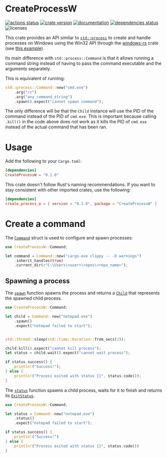 # CreateProcessW

[![actions status][actions-badge]][actions-url]
[![crate version][crates-version-badge]][crates-url]
[![documentation][docs-badge]][docs-url]
[![dependencies status][deps-badge]][deps-url]
![licenses][licenses-badge]

[actions-badge]: https://github.com/yozhgoor/CreateProcessW/workflows/main/badge.svg
[actions-url]: https://github.com/yozhgoor/CreateProcessW/actions
[crates-version-badge]: https://img.shields.io/crates/v/CreateProcessW
[crates-url]: https://crates.io/crates/CreateProcessW
[docs-badge]: https://docs.rs/CreateProcessW/badge.svg
[docs-url]: https://docs.rs/CreateProcessW
[deps-badge]: https://deps.rs/crate/CreateProcessW/0.1.3/status.svg
[deps-url]: https://deps.rs/crate/CreateProcessW
[licenses-badge]: https://img.shields.io/crates/l/CreateProcessW

<!-- cargo-rdme start -->

This crate provides an API similar to [`std::process`](https://doc.rust-lang.org/stable/std/process/) to create
and handle processes on Windows using the Win32 API through the
[windows-rs][windows-rs] crate (see [this example][create-processes-example]).

Its main difference with `std::process::Command` is that it allows running
a command string instead of having to pass the command executable and the
arguments separately.

This is equivalent of running:

```rust
std::process::Command::new("cmd.exe")
    .arg("/c")
    .arg("any_command_string")
    .spawn().expect("cannot spawn command");
```

The only difference will be that the `Child` instance will use the PID of
the command instead of the PID of `cmd.exe`. This is important because
calling `.kill()` in the code above does not work as it kills the PID
of `cmd.exe` instead of the actual command that has been ran.

# Usage

Add the following to your `Cargo.toml`:

```toml
[dependencies]
CreateProcessW = "0.1.0"
```

This crate doesn't follow Rust's naming recommendations. If you want to stay
consistent with other imported crates, use the following:

```toml
[dependencies]
create_process_w = { version = "0.1.0", package = "CreateProcessW" }
```

# Create a command

The [`Command`](https://docs.rs/CreateProcessW/latest/CreateProcessW/struct.Command.html) struct is used to configure and spawn processes:

```rust
use CreateProcessW::Command;

let command = Command::new("cargo.exe clippy -- -D warnings")
    .inherit_handles(true)
    .current_dir(r"C:\Users\<user>\repos\<repo_name>");
```

## Spawning a process

The [`spawn`](https://docs.rs/CreateProcessW/latest/CreateProcessW/struct.Command.html) function spawns the process and returns a
[`Child`](https://docs.rs/CreateProcessW/latest/CreateProcessW/struct.Child.html) that represents the spawned child process.

```rust
use CreateProcessW::Command;

let child = Command::new("notepad.exe")
    .spawn()
    .expect("notepad failed to start");


std::thread::sleep(std::time::Duration::from_secs(2));

child.kill().expect("cannot kill process");
let status = child.wait().expect("cannot wait process");

if status.success() {
    println!("Success!");
} else {
    println!("Process exited with status {}", status.code());
}
```

The [`status`](https://docs.rs/CreateProcessW/latest/CreateProcessW/struct.Command.html) function spawns a child process, waits for
it to finish and returns its [`ExitStatus`](https://docs.rs/CreateProcessW/latest/CreateProcessW/struct.ExitStatus.html).

```rust
use CreateProcessW::Command;

let status = Command::new("notepad.exe")
    .status()
    .expect("notepad failed to start");

if status.success() {
    println!("Success!")
} else {
    println!("Process exited with status {}", status.code())
}
```

[windows-rs]: https://github.com/microsoft/windows-rs
[create-processes-example]: https://docs.microsoft.com/en-us/windows/win32/procthread/creating-processes

<!-- cargo-rdme end -->
